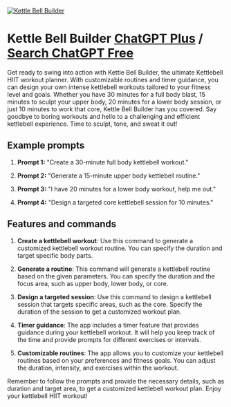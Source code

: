 
[![Kettle Bell Builder](https://files.oaiusercontent.com/file-Gw7S1Ar34FF5t1hnSdUeTzK5?se=2123-10-17T16%3A39%3A17Z&sp=r&sv=2021-08-06&sr=b&rscc=max-age%3D31536000%2C%20immutable&rscd=attachment%3B%20filename%3D1d882ae5-13eb-4005-89ec-6806c651b915.png&sig=G1r9XUEkPV54HgQZ%2BuYvmgq4n7V0rOPJjD7LX%2BcgZAA%3D)](https://chat.openai.com/g/g-FPmtSilND-kettle-bell-builder)

# Kettle Bell Builder [ChatGPT Plus](https://chat.openai.com/g/g-FPmtSilND-kettle-bell-builder) / [Search ChatGPT Free](https://gptcall.net/index.html#/?search=Kettle%20Bell%20Builder)

Get ready to swing into action with Kettle Bell Builder, the ultimate Kettlebell HIIT workout planner. With customizable routines and timer guidance, you can design your own intense kettlebell workouts tailored to your fitness level and goals. Whether you have 30 minutes for a full body blast, 15 minutes to sculpt your upper body, 20 minutes for a lower body session, or just 10 minutes to work that core, Kettle Bell Builder has you covered. Say goodbye to boring workouts and hello to a challenging and efficient kettlebell experience. Time to sculpt, tone, and sweat it out!

## Example prompts

1. **Prompt 1:** "Create a 30-minute full body kettlebell workout."

2. **Prompt 2:** "Generate a 15-minute upper body kettlebell routine."

3. **Prompt 3:** "I have 20 minutes for a lower body workout, help me out."

4. **Prompt 4:** "Design a targeted core kettlebell session for 10 minutes."

## Features and commands

1. **Create a kettlebell workout**: Use this command to generate a customized kettlebell workout routine. You can specify the duration and target specific body parts.

2. **Generate a routine**: This command will generate a kettlebell routine based on the given parameters. You can specify the duration and the focus area, such as upper body, lower body, or core.

3. **Design a targeted session**: Use this command to design a kettlebell session that targets specific areas, such as the core. Specify the duration of the session to get a customized workout plan.

4. **Timer guidance**: The app includes a timer feature that provides guidance during your kettlebell workout. It will help you keep track of the time and provide prompts for different exercises or intervals.

5. **Customizable routines**: The app allows you to customize your kettlebell routines based on your preferences and fitness goals. You can adjust the duration, intensity, and exercises within the workout.

Remember to follow the prompts and provide the necessary details, such as duration and target area, to get a customized kettlebell workout plan. Enjoy your kettlebell HIIT workout!


